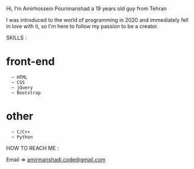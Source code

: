 Hi, I’m Amirhossein Pourimanshad 
a 19 years old guy from Tehran

I was introduced to the world of programming in 2020 and immediately fell in love with it,
so I'm here to follow my passion to be a creator.

SKILLS : 
  
  # front-end
      ~ HTML 
      ~ CSS
      ~ jQuery
      ~ Bootstrap
  
  # other
      ~ C/C++
      ~ Python  


HOW TO REACH ME : 

  Email => amirmanshadi.code@gmail.com
